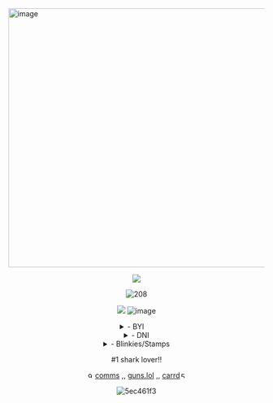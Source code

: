 <img width="1200" height="510" alt="image" src="https://github.com/user-attachments/assets/a49ab1a4-3857-45d5-b8e5-b44f9cd8edbe" />






<div align="center">



![](https://komarev.com/ghpvc/?username=kaleidoInferno&color=7c1d4eusername&color=e65bff&style=square&label=c00l_p33ps_&abreviated=true")

![208](https://github.com/user-attachments/assets/1c2bc1c7-e606-44fc-ab52-ed17a00142a0)



![](https://i.imgur.com/mA35ryW.png) ![image](https://i.imgur.com/kwGhcPQ.png)


  <p>

<details>
  <summary> - BYI   </summary>

┆I am 13 , 18+ DNI unless we're close

┆ I am THE Infected heavy fict-kin ,, treat me as if i am them.
<p>

┆ Boundries are hard for me , let me know if i make you uncomfy

┆ I do use leet-speak sometimes aswell as a few other typing quirks

┆ I have ADHD and i'm probably hypersexual so...iwc

</details>

<details>
 <summary> - DNI  </summary>

 ⋮ Basic criteria 

 ⋮ Homophobes , queerphobes , transphobes

 ⋮ proshippers , darkshippers .. "Oh but its just fiction" if you believe that then i will block you.

 ⋮ Doubles of my fictkins .. I won't block but iwec

 ⋮ etc.


</details>


 <details>
 <summary> - Blinkies/Stamps </summary>

  
 ![500230592-bfff0eef-b756-4e8f-8aaf-d62668355f60](https://github.com/user-attachments/assets/6507fbde-ae2e-4bf4-934f-23a73da8d863)<img width="99" height="56" alt="500233331-46f36bfd-ee2b-4724-9cee-f722771557f8" src="https://github.com/user-attachments/assets/ff69d5ce-ff77-4f1a-b797-06fb6586d22f" />![500233788-21180f7d-981e-44b3-9573-ffc63b260267](https://github.com/user-attachments/assets/f34a9a4b-921e-4ade-abf7-4aadeb5f9188)<img width="88" height="31" alt="500233782-756fa103-ccd5-488e-ac12-07b389a34bf0" src="https://github.com/user-attachments/assets/37e97d76-3153-41c2-9062-1fd345c6af68" /><img width="110" height="60" alt="68747470733a2f2f66696c652e67617264656e2f5a70507477794f756e3038664e4448662f77656267726170686963732f797572692e706e67" src="https://github.com/user-attachments/assets/4e64847f-46a6-4f3f-82ba-89fdda4f993f" />![68747470733a2f2f66696c652e67617264656e2f5a70507477794f756e3038664e4448662f77656267726170686963732f696d616b657479706f732e77656270](https://github.com/user-attachments/assets/45fb4434-8a45-4d4f-938a-72d6fdc055a1)![68747470733a2f2f66696c652e67617264656e2f5a70507477794f756e3038664e4448662f77656267726170686963732f6261646170706c652e676966](https://github.com/user-attachments/assets/17c175d1-aeaa-408b-8e8f-9386e61fa771)![68747470733a2f2f66696c652e67617264656e2f5a70507477794f756e3038664e4448662f77656267726170686963732f656f6d7469636f6e732e676966](https://github.com/user-attachments/assets/0a6f0d97-eadd-4194-8c00-e17845b1badc)![ce5411b0](https://github.com/user-attachments/assets/34d6650a-16a0-4766-9734-cf03cc36bf70)![a0f1d269](https://github.com/user-attachments/assets/bda3407d-1453-4e41-b0c1-8e5faaa9db48)![4009cdef](https://github.com/user-attachments/assets/c0f0ae96-63c8-4390-a909-08cea591d410)![a6ec4e87](https://github.com/user-attachments/assets/63c42fc2-f99f-428f-80ca-5b06122ae332)![dd960909](https://github.com/user-attachments/assets/1f9d953a-bb45-4f8e-a64a-4a0182e5aa83)![ea4921ca](https://github.com/user-attachments/assets/09539a69-49ac-4359-8057-bd34da7c479b)![9e488015](https://github.com/user-attachments/assets/e2eab89d-0570-4cee-86fc-131b2f9c41b4)![d06f7de3](https://github.com/user-attachments/assets/6fc55ff1-1404-4de4-ac74-5a069b12310e)![500179538-4fbead42-7306-4269-8c26-494358fb530f](https://github.com/user-attachments/assets/4b3ad153-2bfe-4d8f-b1d4-594d36f31a35)![500183665-a565a86e-e5c1-4481-9dec-a0dbc81c96e0](https://github.com/user-attachments/assets/ff6e8b40-6e1c-4798-93fa-56453efd9b7a)![500180811-977cf6ca-ff43-4527-a121-75578ce8618d](https://github.com/user-attachments/assets/f5eb29cd-91c2-4cf5-b1eb-9466bf4068f1)![500182660-f5e393ed-e114-43dd-93c4-1e42db3646a1](https://github.com/user-attachments/assets/6211bd69-20d4-48b4-9f23-e2c845a8023d)![500183325-56f7110b-ddfd-48f6-be0c-97da3b6205e1](https://github.com/user-attachments/assets/6c578f9b-d71a-4bb8-9427-8d56c3d94d68)![500184388-9fb34d4c-9c22-4c32-9b8f-697f6c4f94c9](https://github.com/user-attachments/assets/f661c974-2390-417d-9aee-10451d37d57a)![500179773-d3ceda02-6292-4b80-8eb7-e80b0e801f5b](https://github.com/user-attachments/assets/9753b6ca-23da-4b0a-8952-50aa5dc0ecd6)![hell](https://github.com/user-attachments/assets/d72a0c32-0eae-4596-ac8a-f84370fe481e)![sleep](https://github.com/user-attachments/assets/87f4eb28-a58b-423b-9b5e-7d78b7c29542)![microwaveable](https://github.com/user-attachments/assets/6b8e88f0-d611-4178-a78a-46d32f7b2242)![toosexy](https://github.com/user-attachments/assets/65889a30-56bb-4666-98c2-1d1bb20cc55a)![hawaiipartii](https://github.com/user-attachments/assets/00339551-fb16-4a88-891a-4cc68994ed81)![imemyself](https://github.com/user-attachments/assets/8671bdff-3aa6-4ae5-90cb-dc0a7c21a187)![lemondemon](https://github.com/user-attachments/assets/645a0fe6-f0f6-4896-bad7-5d755da2bddd)![normalalbum](https://github.com/user-attachments/assets/0ade139f-7db8-4bc5-bf23-091ae3c41917)![goodandevil](https://github.com/user-attachments/assets/700e9379-ea77-4ccc-b75a-fbca44d4a8f6)![undertale](https://github.com/user-attachments/assets/05966ac9-5b2a-4d23-9b9d-63e621219c6f)<img width="99" height="56" alt="internetiscool" src="https://github.com/user-attachments/assets/5577e44a-56d1-4b58-9f2f-e60f1b398350" /><img width="99" height="56" alt="youhavenoidea" src="https://github.com/user-attachments/assets/19832091-5b28-4fc4-bdb6-978ef876cd86" />![imdie](https://github.com/user-attachments/assets/1ed27763-d213-4cab-b51e-c8d35422d1b2)<img width="99" height="56" alt="lead" src="https://github.com/user-attachments/assets/34fbe7ab-13ab-4098-be9c-1d73971aad9d" /><img width="99" height="56" alt="2004" src="https://github.com/user-attachments/assets/7ee110dd-6dd4-48c7-897a-909f854eb229" />![nightowl](https://github.com/user-attachments/assets/5b2704d6-d6a2-48ed-8961-9125b42b34d8)![nothuman](https://github.com/user-attachments/assets/c51f7e08-6b32-444c-b5e8-daeac922126c)![undertale](https://github.com/user-attachments/assets/a6566166-3814-4939-830f-be401484423d)![fnaf2](https://github.com/user-attachments/assets/99bc720b-78dc-4454-9ccc-6ac76fa89ab2)<img width="101" height="57" alt="sonic2" src="https://github.com/user-attachments/assets/809c348a-8094-4e15-a1ea-3eeaaa18ef51" />![igotaleek](https://github.com/user-attachments/assets/82613938-443a-49d7-9760-20a31c3d33a9)![gorillaz](https://github.com/user-attachments/assets/d21566e9-232c-40bf-a81f-2908beac2702)![nyan](https://github.com/user-attachments/assets/152d5e69-eb60-49c6-99ef-8f6fd4b3aa77)<img width="120" height="65" alt="creature" src="https://github.com/user-attachments/assets/28416326-d8f8-49a0-9927-80e4d918f0db" />


</details>



 #1 shark lover!!



<img width="12" height="11" alt="9089c6a0" src="https://github.com/user-attachments/assets/0503f51a-c387-4b66-800d-626033645411" /> [comms](https://sharkzcomms.carrd.co/) ,, [guns.lol](https://guns.lol/sharkz_areswag) ,, [carrd](https://actuallyinfected.carrd.co/)<img width="12" height="11" alt="518557db" src="https://github.com/user-attachments/assets/812a9645-f7a7-4716-9aa8-3db2b30dae7d" />






<p>




![5ec461f3](https://github.com/user-attachments/assets/f987e65b-d3c5-4d41-bdf0-25eae3444be4)
